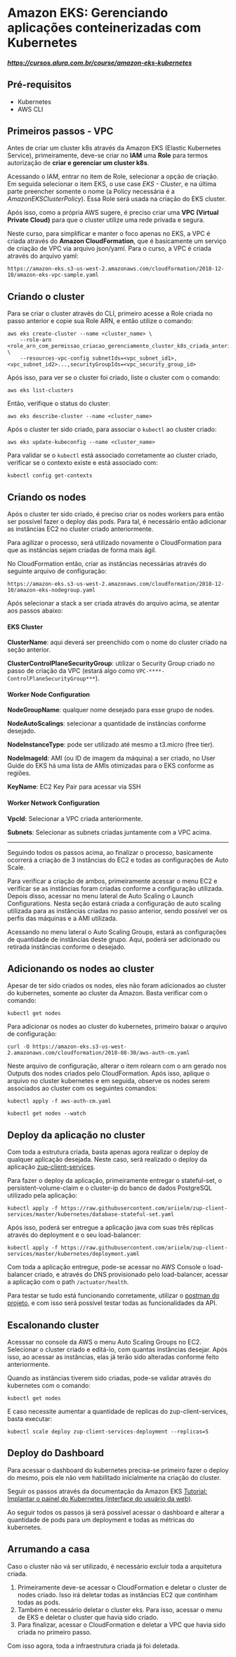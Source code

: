 # Amazon EKS: Gerenciando aplicações conteinerizadas com Kubernetes
##### https://cursos.alura.com.br/course/amazon-eks-kubernetes

## Pré-requisitos
* Kubernetes
* AWS CLI

## Primeiros passos - VPC
Antes de criar um cluster k8s através da Amazon EKS (Elastic Kubernetes Service), primeiramente, deve-se criar no **IAM** uma **Role** para termos autorização de **criar e gerenciar um cluster k8s**.

Acessando o IAM, entrar no item de Role, selecionar a opção de criação. Em seguida selecionar o item EKS, o use case *EKS - Cluster*, e na última parte preencher somente o nome (a Policy necessária é a *AmazonEKSClusterPolicy*). Essa Role será usada na criação do EKS cluster.

Após isso, como a própria AWS sugere, é preciso criar uma **VPC (Virtual Private Cloud)** para que o cluster utilize uma rede privada e segura.

Neste curso, para simplificar e manter o foco apenas no EKS, a VPC é criada através do **Amazon CloudFormation**, que é basicamente um serviço de criação de VPC via arquivo json/yaml. Para o curso, a VPC é criada através do arquivo yaml:

```https://amazon-eks.s3-us-west-2.amazonaws.com/cloudformation/2018-12-10/amazon-eks-vpc-sample.yaml```

## Criando o cluster

Para se criar o cluster através do CLI, primeiro acesse a Role criada no passo anterior e copie sua Role ARN, e então utilize o comando:

```
aws eks create-cluster --name <cluster_name> \
    --role-arn <role_arn_com_permissao_criacao_gerenciamento_cluster_k8s_criada_anteriormente> \
    --resources-vpc-config subnetIds=<vpc_subnet_id1>,<vpc_subnet_id2>...,securityGroupIds=<vpc_security_group_id>
```

Após isso, para ver se o cluster foi criado, liste o cluster com o comando:

`aws eks list-clusters`

Então, verifique o status do cluster:

`aws eks describe-cluster --name <cluster_name>`

Após o cluster ter sido criado, para associar o `kubectl` ao cluster criado:

`aws eks update-kubeconfig --name <cluster_name>`

Para validar se o `kubectl` está associado corretamente ao cluster criado, verificar se o contexto existe e está associado com:

`kubectl config get-contexts`

## Criando os nodes

Após o cluster ter sido criado, é preciso criar os nodes workers para então ser possível fazer o deploy das pods. Para tal, é necessário então adicionar as instâncias EC2 no cluster criado anteriormente.

Para agilizar o processo, será utilizado novamente o CloudFormation para que as instâncias sejam criadas de forma mais ágil.

No CloudFormation então, criar as instâncias necessárias através do seguinte arquivo de configuração:

`https://amazon-eks.s3-us-west-2.amazonaws.com/cloudformation/2018-12-10/amazon-eks-nodegroup.yaml`
 
Após selecionar a stack a ser criada através do arquivo acima, se atentar aos passos abaixo:

#### EKS Cluster 
**ClusterName**: aqui deverá ser preenchido com o nome do cluster criado na seção anterior.

**ClusterControlPlaneSecurityGroup**: utilizar o Security Group criado no passo de criação da VPC (estará algo como `VPC-****-ControlPlaneSecurityGroup***`).

#### Worker Node Configuration
**NodeGroupName**: qualquer nome desejado para esse grupo de nodes.

**NodeAutoScalings**: selecionar a quantidade de instâncias conforme desejado.

**NodeInstanceType**: pode ser utilizado até mesmo a t3.micro (free tier).

**NodeImageId**: AMI (ou ID de imagem da máquina) a ser criado, no User Guide do EKS há uma lista de AMIs otimizadas para o EKS conforme as regiões.

**KeyName**: EC2 Key Pair para acessar via SSH

#### Worker Network Configuration

**VpcId**: Selecionar a VPC criada anteriormente.

**Subnets**: Selecionar as subnets criadas juntamente com a VPC acima.

---

Seguindo todos os passos acima, ao finalizar o processo, basicamente ocorrerá a criação de 3 instâncias do EC2 e todas as configurações de Auto Scale.

Para verificar a criação de ambos, primeiramente acessar o menu EC2 e verificar se as instâncias foram criadas conforme a configuração utilizada.
Depois disso, acessar no menu lateral de Auto Scaling o Launch Configurations. Nesta seção estará criada a configuração de auto scaling utilizada para as instâncias criadas no passo anterior, sendo possível ver os perfis das máquinas e a AMI utilizada.

Acessando no menu lateral o Auto Scaling Groups, estará as configurações de quantidade de instâncias deste grupo. Aqui, poderá ser adicionado ou retirada instâncias conforme o desejado.

## Adicionando os nodes ao cluster

Apesar de ter sido criados os nodes, eles não foram adicionados ao cluster do kubernetes, somente ao cluster da Amazon. Basta verificar com o comando:

`kubectl get nodes`

Para adicionar os nodes ao cluster do kubernetes, primeiro baixar o arquivo de configuração:

`curl -O https://amazon-eks.s3-us-west-2.amazonaws.com/cloudformation/2018-08-30/aws-auth-cm.yaml`

Neste arquivo de configuração, alterar o item rolearn com o arn gerado nos Outputs dos nodes criados pelo CloudFormation.
Após isso, aplique o arquivo no cluster kubernetes e em seguida, observe os nodes serem associados ao cluster com os seguintes comandos:

`kubectl apply -f aws-auth-cm.yaml`

`kubectl get nodes --watch`

## Deploy da aplicação no cluster

Com toda a estrutura criada, basta apenas agora realizar o deploy de qualquer aplicação desejada. Neste caso, será realizado o deploy da aplicação [zup-client-services]().

Para fazer o deploy da aplicação, primeiramente entregar o stateful-set, o persistent-volume-claim e o cluster-ip do banco de dados PostgreSQL utilizado pela aplicação: 

`kubectl apply -f https://raw.githubusercontent.com/ariielm/zup-client-services/master/kubernetes/database-stateful-set.yaml`

Após isso, poderá ser entregue a aplicação java com suas três réplicas através do deployment e o seu load-balancer:

`kubectl apply -f https://raw.githubusercontent.com/ariielm/zup-client-services/master/kubernetes/deployment.yaml`

Com toda a aplicação entregue, pode-se acessar no AWS Console o load-balancer criado, e através do DNS provisionado pelo load-balancer, acessar a aplicação com o path `/actuator/health`.

Para testar se tudo está funcionando corretamente, utilizar o [postman do projeto](https://github.com/ariielm/zup-client-services/tree/master/postman), e com isso será possível testar todas as funcionalidades da API.
 
## Escalonando cluster

Acesssar no console da AWS o menu Auto Scaling Groups no EC2. Selecionar o cluster criado e editá-lo, com quantas instâncias desejar.
Após isso, ao acessar as instâncias, elas já terão sido alteradas conforme feito anteriormente.

Quando as instâncias tiverem sido criadas, pode-se validar através do kubernetes com o comando:

`kubectl get nodes`

E caso necessite aumentar a quantidade de replicas do zup-client-services, basta executar:

`kubectl scale deploy zup-client-services-deployment --replicas=5`

## Deploy do Dashboard

Para acessar o dashboard do kubernetes precisa-se primeiro fazer o deploy do mesmo, pois ele não vem habilitado inicialmente na criação do cluster.

Seguir os passos através da documentação da Amazon EKS [Tutorial: Implantar o painel do Kubernetes (interface do usuário da web)](https://docs.aws.amazon.com/pt_br/eks/latest/userguide/dashboard-tutorial.html).

Ao seguir todos os passos já será possível acessar o dashboard e alterar a quantidade de pods para um deployment e todas as métricas do kubernetes.

## Arrumando a casa

Caso o cluster não vá ser utilizado, é necessário excluir toda a arquitetura criada.

1. Primeiramente deve-se acessar o CloudFormation e deletar o cluster de nodes criado. Isso irá deletar todas as instâncias EC2 que continham todas as pods.
2. Também é necessário deletar o cluster eks. Para isso, acessar o menu de EKS e deletar o cluster que havia sido criado.
3. Para finalizar, acessar o CloudFormation e deletar a VPC que havia sido criada no primeiro passo.

Com isso agora, toda a infraestrutura criada já foi deletada.




